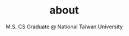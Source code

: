 ---
layout: about
title: about
permalink: /
subtitle: M.S. CS Graduate @ National Taiwan University

profile:
  align: right
  image: tsung_lin.jpg
  image_circular: false # crops the image to make it circular

cv_pdf: CV_Tsung-Lin_Tsou.pdf
news: false  # includes a list of news items
latest_posts: false  # includes a list of the newest posts
selected_papers: false # includes a list of papers marked as "selected={true}"
social: true  # includes social icons at the bottom of the page
---